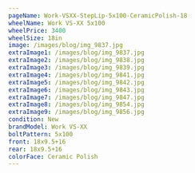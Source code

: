 ```yaml
---
pageName: Work-VSXX-StepLip-5x100-CeramicPolish-18
wheelName: Work VS-XX 5x100
wheelPrice: 3400
wheelSize: 18in
image: /images/blog/img_9837.jpg
extraImage1: /images/blog/img_9837.jpg
extraImage2: /images/blog/img_9838.jpg
extraImage3: /images/blog/img_9839.jpg
extraImage4: /images/blog/img_9841.jpg
extraImage5: /images/blog/img_9842.jpg
extraImage6: /images/blog/img_9843.jpg
extraImage7: /images/blog/img_9847.jpg
extraImage8: /images/blog/img_9854.jpg
extraImage9: /images/blog/img_9856.jpg
condition: New
brandModel: Work VS-XX
boltPattern: 5x100
front: 18x9.5+16
rear: 18x9.5+16
colorFace: Ceramic Polish
---
```

